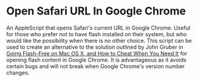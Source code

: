 # Open Safari URL In Google Chrome
An AppleScript that opens Safari's current URL in Google Chrome. Useful for those who prefer not to have flash installed on their system, but who would like the possibility when there is no other choice. This script can be used to create an alternative to the solution outlined by John Gruber in [Going Flash-Free on Mac OS X, and How to Cheat When You Need It](http://daringfireball.net/2010/11/flash_free_and_cheating_with_google_chrome) for opening flash content in Google Chrome. It is advantageous as it avoids certain bugs and will not break when Google Chrome's version number changes.
